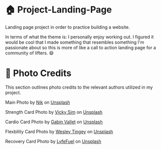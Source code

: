 # 🏠 Project-Landing-Page
Landing page project in order to practice building a website. 

In terms of what the theme is: I personally enjoy working out. I figured it would be cool that I made something that resembles something I'm passionate about so this is more of like a call to action landing page for a community of lifters.	😄

# 📸 Photo Credits
This section outlines photo credits to the relevant authors utilized in my project.

Main Photo by <a href="https://unsplash.com/@helloimnik?utm_content=creditCopyText&utm_medium=referral&utm_source=unsplash">Nik</a> on <a href="https://unsplash.com/photos/difficult-roads-lead-to-beautiful-destinations-desk-decor-z1d-LP8sjuI?utm_content=creditCopyText&utm_medium=referral&utm_source=unsplash">Unsplash</a>

Strength Card Photo by <a href="https://unsplash.com/@vicky49?utm_content=creditCopyText&utm_medium=referral&utm_source=unsplash">Vicky Sim</a> on <a href="https://unsplash.com/photos/man-standing-beside-rock-formation-mj51pZwan9c?utm_content=creditCopyText&utm_medium=referral&utm_source=unsplash">Unsplash</a>

Cardio Card Photo by <a href="https://unsplash.com/@gabinvallet?utm_content=creditCopyText&utm_medium=referral&utm_source=unsplash">Gabin Vallet</a> on <a href="https://unsplash.com/photos/man-in-black-t-shirt-and-black-shorts-running-on-road-during-daytime-J154nEkpzlQ?utm_content=creditCopyText&utm_medium=referral&utm_source=unsplash">Unsplash</a>

Flexbility Card Photo by <a href="https://unsplash.com/@wesleyphotography?utm_content=creditCopyText&utm_medium=referral&utm_source=unsplash">Wesley Tingey</a> on <a href="https://unsplash.com/photos/woman-standing-with-her-one-leg-57wo9F-r2-A?utm_content=creditCopyText&utm_medium=referral&utm_source=unsplash">Unsplash</a>
  
Recovery Card Photo by <a href="https://unsplash.com/@lyfefuel?utm_content=creditCopyText&utm_medium=referral&utm_source=unsplash">LyfeFuel</a> on <a href="https://unsplash.com/photos/man-in-black-crew-neck-t-shirt-holding-white-plastic-cup-phY30gaxqS8?utm_content=creditCopyText&utm_medium=referral&utm_source=unsplash">Unsplash</a>